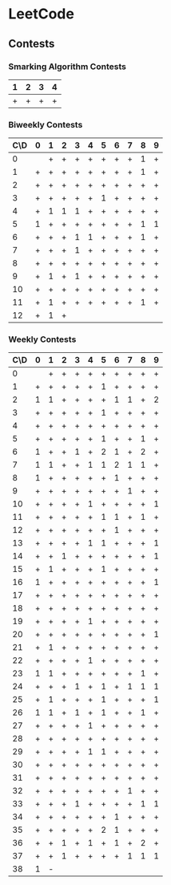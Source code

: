 # LeetCode

## Contests

### Smarking Algorithm Contests

| 1 | 2 | 3 | 4 |
| --- | --- | --- | --- |
| + | + | + | + |

### Biweekly Contests

| C\D | 0 | 1 | 2 | 3 | 4 | 5 | 6 | 7 | 8 | 9 |
| --- | --- |---| --- | --- | --- | --- | --- | --- | --- | --- |
| 0 |   | + | + | + | + | + | + | + | 1 | + |
| 1 | + | + | + | + | + | + | + | + | 1 | + |
| 2 | + | + | + | + | + | + | + | + | + | + |
| 3 | + | + | + | + | + | 1 | + | + | + | + |
| 4 | + | 1 | 1 | 1 | + | + | + | + | + | + |
| 5 | 1 | + | + | + | + | + | + | + | 1 | 1 |
| 6 | + | + | + | 1 | 1 | + | + | + | 1 | + |
| 7 | + | + | + | 1 | + | + | + | + | + | + |
| 8 | + | + | + | + | + | + | + | + | + | + |
| 9 | + | 1 | + | 1 | + | + | + | + | + | + |
| 10 | + | + | + | + | + | + | + | + | + | + |
| 11 | + | 1 | + | + | + | + | + | + | 1 | + |
| 12 | + | 1 | + |   |   |   |   |   |   |   |

### Weekly Contests

| C\D | 0 | 1 | 2 | 3 | 4 | 5 | 6 | 7 | 8 | 9 |
| --- | --- | --- | --- | --- | --- | --- |---| --- |---|---|
| 0 |   | + | + | + | + | + | + | + | + | + |
| 1 | + | + | + | + | + | 1 | + | + | + | + |
| 2 | 1 | 1 | + | + | + | + | 1 | 1 | + | 2 |
| 3 | + | + | + | + | + | 1 | + | + | + | + |
| 4 | + | + | + | + | + | + | + | + | + | + |
| 5 | + | + | + | + | + | 1 | + | + | 1 | + |
| 6 | 1 | + | + | 1 | + | 2 | 1 | + | 2 | + |
| 7 | 1 | 1 | + | + | 1 | 1 | 2 | 1 | 1 | + |
| 8 | 1 | + | + | + | + | + | 1 | + | + | + |
| 9 | + | + | + | + | + | + | + | 1 | + | + |
| 10 | + | + | + | + | 1 | + | + | + | + | 1 |
| 11 | + | + | + | + | + | 1 | 1 | + | 1 | + |
| 12 | + | + | + | + | + | + | 1 | + | + | + |
| 13 | + | + | + | + | 1 | 1 | + | + | + | 1 |
| 14 | + | + | 1 | + | + | + | + | + | + | 1 |
| 15 | + | 1 | + | + | + | 1 | + | + | + | + |
| 16 | 1 | + | + | + | + | + | + | + | + | 1 |
| 17 | + | + | + | + | + | + | + | + | + | + |
| 18 | + | + | + | + | + | + | + | + | + | + |
| 19 | + | + | + | + | 1 | + | + | + | + | + |
| 20 | + | + | + | + | + | + | + | + | + | 1 |
| 21 | + | 1 | + | + | + | + | + | + | + | + |
| 22 | + | + | + | + | 1 | + | + | + | + | + |
| 23 | 1 | 1 | + | + | + | + | + | + | 1 | + |
| 24 | + | + | + | 1 | + | 1 | + | 1 | 1 | 1 |
| 25 | + | 1 | + | + | + | 1 | + | + | + | 1 |
| 26 | 1 | 1 | + | 1 | + | 1 | + | + | 1 | + |
| 27 | + | + | + | + | 1 | + | + | + | + | + |
| 28 | + | + | + | + | + | + | + | + | + | + |
| 29 | + | + | + | + | 1 | 1 | + | + | + | + |
| 30 | + | + | + | + | + | + | + | + | + | + |
| 31 | + | + | + | + | + | + | + | + | + | + |
| 32 | + | + | + | + | + | + | + | 1 | + | + |
| 33 | + | + | + | 1 | + | + | + | + | 1 | 1 |
| 34 | + | + | + | + | + | + | 1 | + | + | + |
| 35 | + | + | + | + | + | 2 | 1 | + | + | + |
| 36 | + | + | 1 | + | 1 | + | 1 | + | 2 | + |
| 37 | + | + | 1 | + | + | + | + | 1 | 1 | 1 |
| 38 | 1 | - |   |   |   |   |   |   |   |   |
